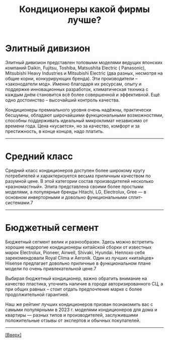 ﻿---
publishDate: '17 июля 2024'
title: 'Кондиционеры какой фирмы лучше?'
description: 'Кондиционеры какой фирмы лучше'
excerpt: 'Кондиционеры какой фирмы лучше'
image: 'https://source.unsplash.com/random/1024x640/?airconditioner+iphone'
tags: [markdown, blog]
---

# __Элитный дивизион__

Элитный дивизион представлен топовыми моделями ведущих японских компаний Daikin, Fujitsu, Toshiba, Matsushita Electric (
Panasonic), Mitsubishi Heavy Industries и Mitsubishi Electric (два разных, несмотря на общие корни, конкурирующих
бренда). Эти производители – «законодатели мод». Именно благодаря их ресурсам, опыту и поддержке инновационных
разработок, климатическая техника с каждым днём становится всё более совершенной и эффективной. Ещё одно достоинство –
высочайший контроль качества.

Кондиционеры премиального уровня очень надёжны, практически бесшумны, обладают широчайшими функциональными
возможностями, способны поддерживать идеальный микроклимат независимо от времени года. Цена «кусается», но за качество,
комфорт и за престижность, в конце концов, надо платить.

---

# __Средний класс__

Средний класс кондиционеров доступен более широкому кругу потребителей и характеризуется весьма приличным качеством по
разумной цене. В этой категории состав производителей несколько «разномастный». Элита представлена своими более простыми
моделями, а популярные бренды Hitachi, LG, Electrolux, Gree — в основном инверторными и довольно функциональными
сплит-системами.7


---

# __Бюджетный сегмент__

Бюджетный сегмент велик и разнообразен. Здесь можно встретить хорошие недорогие кондиционеры китайской сборки от
известных марок Electrolux, Pioneer, Airwell, Shivaki, Hyundai. Неплохо себя зарекомендовали Royal Clima и Aeronik. Один
из лучших «китайцев» Hisense предлагает довольно приличные в функциональном плане модели по очень привлекательной цене.7

Выбирая бюджетный кондиционер, важно обратить внимание на качество пластика, уточнить наличие в городе авторизированного
СЦ, а при общих равных – стоит отдать предпочтение марке с более продолжительной гарантией.

Наш же рейтинг лучших кондиционеров призван познакомить вас с самыми популярными в 2023 г. моделями кондиционеров для
дома и квартиры — разных типов и производителей, заслужившими положительные отзывы от экспертов и обычных покупателей.

---



[[Вверх]](#top)
